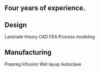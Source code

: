 ## Four years of experience. 
## Design
Laminate theory
CAD
FEA
Process modeling

## Manufacturing
Prepreg
Infusion
Wet layup
Autoclave
